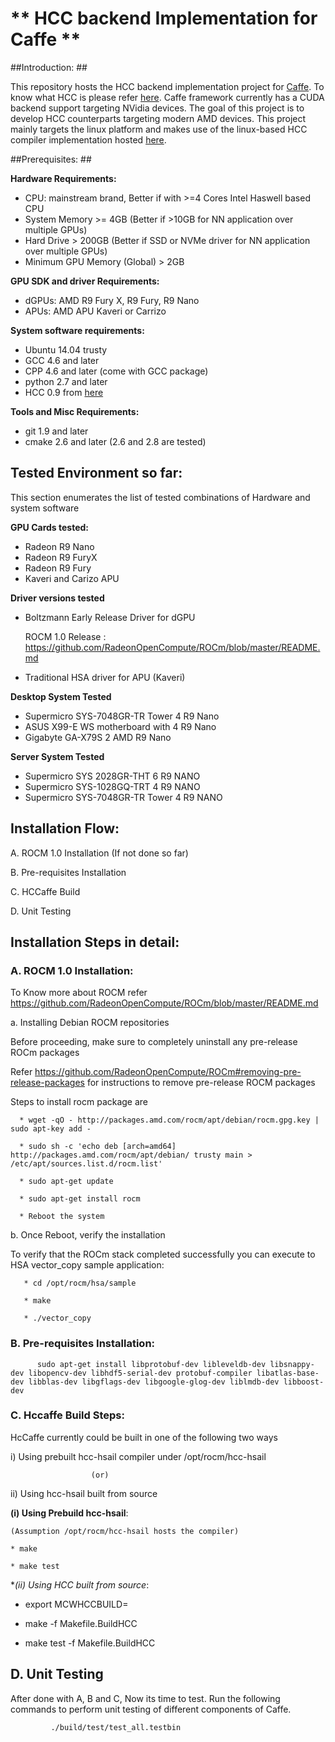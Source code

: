 # ** HCC backend Implementation for Caffe ** #


##Introduction: ##

This repository hosts the HCC backend implementation project for  [Caffe](https://github.com/BVLC/caffe). To know what HCC is please refer [here](https://bitbucket.org/multicoreware/hcc/wiki/Home). Caffe framework currently has a CUDA backend support targeting NVidia devices.  The goal of this project is to develop  HCC counterparts targeting modern AMD devices. This project mainly targets the linux platform and makes use of the linux-based HCC compiler implementation hosted [here](https://bitbucket.org/multicoreware/hcc/wiki/Home). 

##Prerequisites: ##

**Hardware Requirements:**

* CPU: mainstream brand, Better if with >=4 Cores Intel Haswell based CPU 
* System Memory >= 4GB (Better if >10GB for NN application over multiple GPUs)
* Hard Drive > 200GB (Better if SSD or NVMe driver  for NN application over multiple GPUs)
* Minimum GPU Memory (Global) > 2GB

**GPU SDK and driver Requirements:**

* dGPUs: AMD R9 Fury X, R9 Fury, R9 Nano
* APUs: AMD APU Kaveri or Carrizo

**System software requirements:**

* Ubuntu 14.04 trusty
* GCC 4.6 and later
* CPP 4.6 and later (come with GCC package)
* python 2.7 and later
* HCC 0.9 from [here](https://bitbucket.org/multicoreware/hcc/downloads/hcc-0.9.16041-0be508d-ff03947-5a1009a-Linux.deb)


**Tools and Misc Requirements:**

* git 1.9 and later
* cmake 2.6 and later (2.6 and 2.8 are tested)


## Tested Environment so far: 

This section enumerates the list of tested combinations of Hardware and system software

**GPU Cards tested:**

* Radeon R9 Nano
* Radeon R9 FuryX 
* Radeon R9 Fury 
* Kaveri and Carizo APU

**Driver versions tested**  

* Boltzmann Early Release Driver for dGPU

   ROCM 1.0 Release : https://github.com/RadeonOpenCompute/ROCm/blob/master/README.md
     
* Traditional HSA driver for APU (Kaveri)

**Desktop System Tested**

* Supermicro SYS-7048GR-TR  Tower 4 R9 Nano
* ASUS X99-E WS motherboard with 4 R9 Nano
* Gigabyte GA-X79S 2 AMD R9 Nano

**Server System Tested**

* Supermicro SYS 2028GR-THT  6 R9 NANO
* Supermicro SYS-1028GQ-TRT 4 R9 NANO
* Supermicro SYS-7048GR-TR Tower 4 R9 NANO
 

## Installation Flow: 

A. ROCM 1.0 Installation (If not done so far)

B. Pre-requisites Installation

C. HCCaffe Build

D. Unit Testing


## Installation Steps in detail:

### A. ROCM 1.0 Installation: 

  To Know more about ROCM  refer https://github.com/RadeonOpenCompute/ROCm/blob/master/README.md

  a. Installing Debian ROCM repositories
     
  Before proceeding, make sure to completely uninstall any pre-release ROCm packages
     
  Refer https://github.com/RadeonOpenCompute/ROCm#removing-pre-release-packages for instructions to remove pre-release ROCM packages
     
  Steps to install rocm package are 
     
      * wget -qO - http://packages.amd.com/rocm/apt/debian/rocm.gpg.key | sudo apt-key add -
      
      * sudo sh -c 'echo deb [arch=amd64] http://packages.amd.com/rocm/apt/debian/ trusty main > /etc/apt/sources.list.d/rocm.list'
     
      * sudo apt-get update
      
      * sudo apt-get install rocm
      
      * Reboot the system
      
  b. Once Reboot, verify the installation
    
  To verify that the ROCm stack completed successfully you can execute to HSA vector_copy sample application:

       * cd /opt/rocm/hsa/sample
        
       * make
       
       * ./vector_copy

### B. Pre-requisites Installation: 

          sudo apt-get install libprotobuf-dev libleveldb-dev libsnappy-dev libopencv-dev libhdf5-serial-dev protobuf-compiler libatlas-base-dev libblas-dev libgflags-dev libgoogle-glog-dev liblmdb-dev libboost-dev
      
### C. Hccaffe Build Steps:

HcCaffe currently could be built in one of the following two ways

i) Using prebuilt hcc-hsail compiler under /opt/rocm/hcc-hsail
        
                      (or)
ii) Using hcc-hsail built from source


**(i) Using Prebuild hcc-hsail**:

    (Assumption /opt/rocm/hcc-hsail hosts the compiler)
   
    * make

    * make test

**(ii) Using HCC built from source*:

   * export MCWHCCBUILD=<path to HCC build>

   * make -f Makefile.BuildHCC

   * make test -f Makefile.BuildHCC




## D. Unit Testing ##

After done with A, B and C, Now its time to test. Run the following commands to perform unit testing of different components of Caffe.

             ./build/test/test_all.testbin